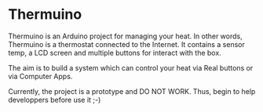 Thermuino
=========

Thermuino is an Arduino project for managing your heat.
In other words, Thermuino is a thermostat connected to the Internet.
It contains a sensor temp, a LCD screen and multiple buttons for interact with the box.

The aim is to build a system which can control your heat via Real buttons or via Computer Apps.

Currently, the project is a prototype and DO NOT WORK.
Thus, begin to help developpers before use it ;-)


